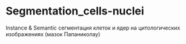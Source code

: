 # Segmentation_cells-nuclei
Instance &amp; Semantic сегментация клеток и ядер на цитологических изображениях (мазок Папаниколау)
